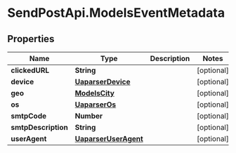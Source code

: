 # SendPostApi.ModelsEventMetadata

## Properties

Name | Type | Description | Notes
------------ | ------------- | ------------- | -------------
**clickedURL** | **String** |  | [optional] 
**device** | [**UaparserDevice**](UaparserDevice.md) |  | [optional] 
**geo** | [**ModelsCity**](ModelsCity.md) |  | [optional] 
**os** | [**UaparserOs**](UaparserOs.md) |  | [optional] 
**smtpCode** | **Number** |  | [optional] 
**smtpDescription** | **String** |  | [optional] 
**userAgent** | [**UaparserUserAgent**](UaparserUserAgent.md) |  | [optional] 


